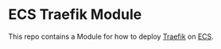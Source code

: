 # ECS Traefik Module 

This repo contains a Module for how to deploy [Traefik](https://docs.traefik.io/) on [ECS](https://aws.amazon.com/ecs/).

